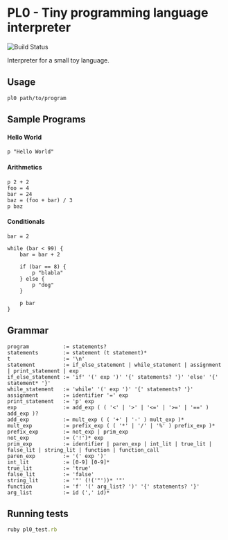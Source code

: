 PL0 - Tiny programming language interpreter
===========================================

![Build Status](https://travis-ci.org/rathrio/pl0.svg?branch=master)

Interpreter for a small toy language.

Usage
-----

```
pl0 path/to/program
```

Sample Programs
---------------

#### Hello World

```
p "Hello World"
```

#### Arithmetics

```
p 2 + 2
foo = 4
bar = 24
baz = (foo + bar) / 3
p baz
```

#### Conditionals

```
bar = 2

while (bar < 99) {
    bar = bar + 2

    if (bar == 8) {
        p "blabla"
    } else {
        p "dog"
    }

    p bar
}
```

Grammar
-------

```
program           := statements?
statements        := statement (t statement)*
t                 := '\n'
statement         := if_else_statement | while_statement | assignment | print_statement | exp
if_else_statement := 'if' '(' exp ')' '{' statements? '}' 'else' '{' statement* '}'
while_statement   := 'while' '(' exp ')' '{' statements? '}'
assignment        := identifier '=' exp
print_statement   := 'p' exp
exp               := add_exp ( ( '<' | '>' | '<=' | '>=' | '==' ) add_exp )?
add_exp           := mult_exp ( ( '+' | '-' ) mult_exp )*
mult_exp          := prefix_exp ( ( '*' | '/' | '%' ) prefix_exp )*
prefix_exp        := not_exp | prim_exp
not_exp           := ('!')* exp
prim_exp          := identifier | paren_exp | int_lit | true_lit | false_lit | string_lit | function | function_call
paren_exp         := '(' exp ')'
int_lit           := [0-9] [0-9]*
true_lit          := 'true'
false_lit         := 'false'
string_lit        := '"' (!('"'))* '"'
function          := 'f' '(' arg_list? ')' '{' statements? '}'
arg_list          := id (',' id)*
```

Running tests
-------------

```ruby
ruby pl0_test.rb
```
